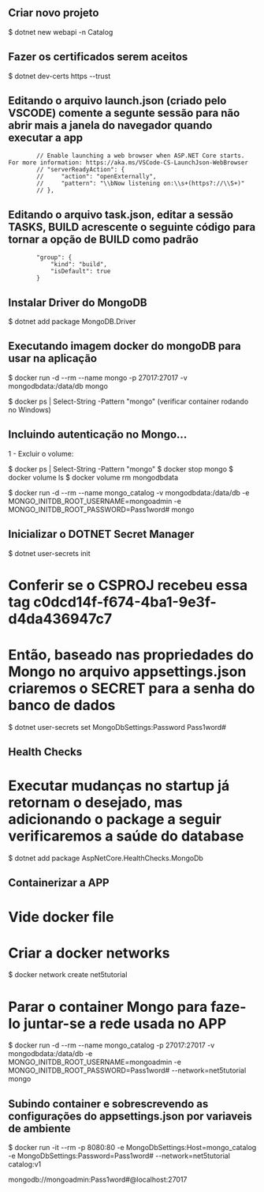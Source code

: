 ## Criar novo projeto

$ dotnet new webapi -n Catalog

## Fazer os certificados serem aceitos

$ dotnet dev-certs https --trust

## Editando o arquivo launch.json (criado pelo VSCODE) comente a segunte sessão para não abrir mais a janela do navegador quando executar a app

            // Enable launching a web browser when ASP.NET Core starts. For more information: https://aka.ms/VSCode-CS-LaunchJson-WebBrowser
            // "serverReadyAction": {
            //     "action": "openExternally",
            //     "pattern": "\\bNow listening on:\\s+(https?://\\S+)"
            // },

## Editando o arquivo task.json, editar a sessão TASKS, BUILD acrescente o seguinte código para tornar a opção de BUILD como padrão

            "group": {
                "kind": "build",
                "isDefault": true
            }

## Instalar Driver do MongoDB

$ dotnet add package MongoDB.Driver

## Executando imagem docker do mongoDB para usar na aplicação

$ docker run -d --rm --name mongo -p 27017:27017 -v mongodbdata:/data/db mongo

$ docker ps | Select-String -Pattern "mongo" (verificar container rodando no Windows)

## Incluindo autenticação no Mongo...

1 - Excluir o volume:

$ docker ps | Select-String -Pattern "mongo"
$ docker stop mongo
$ docker volume ls
$ docker volume rm mongodbdata

$ docker run -d --rm --name mongo_catalog -v mongodbdata:/data/db -e MONGO_INITDB_ROOT_USERNAME=mongoadmin -e MONGO_INITDB_ROOT_PASSWORD=Pass1word# mongo

## Inicializar o DOTNET Secret Manager

$ dotnet user-secrets init

# Conferir se o CSPROJ recebeu essa tag <UserSecretsId>c0dcd14f-f674-4ba1-9e3f-d4da436947c7</UserSecretsId>

# Então, baseado nas propriedades do Mongo no arquivo appsettings.json criaremos o SECRET para a senha do banco de dados

$ dotnet user-secrets set MongoDbSettings:Password Pass1word#

## Health Checks

# Executar mudanças no startup já retornam o desejado, mas adicionando o package a seguir verificaremos a saúde do database

$ dotnet add package AspNetCore.HealthChecks.MongoDb

## Containerizar a APP

# Vide docker file

# Criar a docker networks

$ docker network create net5tutorial

# Parar o container Mongo para faze-lo juntar-se a rede usada no APP

$ docker run -d --rm --name mongo_catalog -p 27017:27017 -v mongodbdata:/data/db -e MONGO_INITDB_ROOT_USERNAME=mongoadmin -e MONGO_INITDB_ROOT_PASSWORD=Pass1word# --network=net5tutorial mongo

## Subindo container e sobrescrevendo as configurações do appsettings.json por variaveis de ambiente

$ docker run -it --rm -p 8080:80 -e MongoDbSettings:Host=mongo_catalog -e MongoDbSettings:Password=Pass1word# --network=net5tutorial catalog:v1

mongodb://mongoadmin:Pass1word#@localhost:27017
